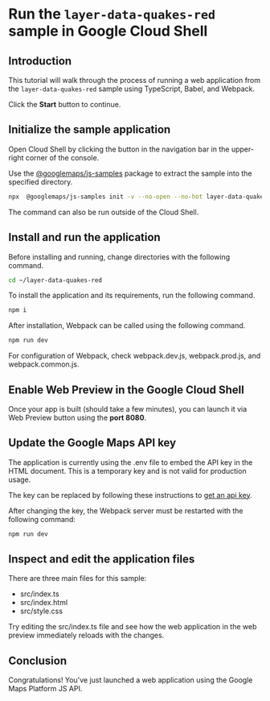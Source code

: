 # Run the `layer-data-quakes-red` sample in Google Cloud Shell

<walkthrough-tutorial-duration duration="10"/>

## Introduction

This tutorial will walk through the process of running a web application from
the `layer-data-quakes-red` sample using TypeScript, Babel, and Webpack.

Click the **Start** button to continue.

## Initialize the sample application

Open Cloud Shell by clicking the
<walkthrough-cloud-shell-icon></walkthrough-cloud-shell-icon> button in the
navigation bar in the upper-right corner of the console.

Use the [@googlemaps/js-samples](https://www.npmjs.com/package/@googlemaps/js-samples) package to 
extract the sample into the specified directory.

```bash
npx  @googlemaps/js-samples init -v --no-open --no-hot layer-data-quakes-red ~/layer-data-quakes-red
```

The command can also be run outside of the Cloud Shell.

## Install and run the application

Before installing and running, change directories with the following command.

```bash
cd ~/layer-data-quakes-red
```

To install the application and its requirements, run the following command.

```bash
npm i
```

After installation, Webpack can be called using the following command.

```bash
npm run dev
```

For configuration of Webpack, check
<walkthrough-editor-open-file filePath="layer-data-quakes-red/webpack.dev.js">webpack.dev.js</walkthrough-editor-open-file>,
<walkthrough-editor-open-file filePath="layer-data-quakes-red/webpack.prod.js">webpack.prod.js</walkthrough-editor-open-file>,
and
<walkthrough-editor-open-file filePath="layer-data-quakes-red/webpack.common.js">webpack.common.js</walkthrough-editor-open-file>.

## Enable Web Preview in the Google Cloud Shell

Once your app is built (should take a few minutes), you can launch it via
<walkthrough-spotlight-pointer target="cloudshell" spotlightId="devshell-web-preview-button">Web
Preview button</walkthrough-spotlight-pointer> using the **port 8080**.

## Update the Google Maps API key

The application is currently using the
<walkthrough-editor-open-file filePath="layer-data-quakes-red/.env">.env</walkthrough-editor-open-file>
file to embed the API key in the HTML document. This is a temporary key and is
not valid for production usage.

The key can be replaced by following these instructions to
[get an api key](https://developers.google.com/maps/documentation/javascript/get-api-key).

After changing the key, the Webpack server must be restarted with the following
command:

```bash
npm run dev
```

## Inspect and edit the application files

There are three main files for this sample:

*   <walkthrough-editor-open-file filePath="layer-data-quakes-red/src/index.ts">src/index.ts</walkthrough-editor-open-file>
*   <walkthrough-editor-open-file filePath="layer-data-quakes-red/src/index.html">src/index.html</walkthrough-editor-open-file>
*   <walkthrough-editor-open-file filePath="layer-data-quakes-red/src/style.css">src/style.css</walkthrough-editor-open-file>

Try editing the <walkthrough-editor-open-file filePath="layer-data-quakes-red/src/index.ts">src/index.ts</walkthrough-editor-open-file> file and see how the web application in the web preview immediately reloads with the changes.

## Conclusion

<walkthrough-conclusion-trophy></walkthrough-conclusion-trophy>

Congratulations! You've just launched a web application using the Google Maps
Platform JS API.
